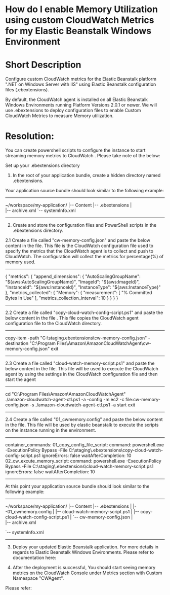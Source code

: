 How do I enable Memory Utilization using custom CloudWatch Metrics for my Elastic Beanstalk Windows Environment
========

Short Description
========

Configure custom CloudWatch metrics for the Elastic Beanstalk platform ".NET on Windows Server with IIS" using Elastic Beanstalk configuration files (.ebextensions).

By default, the CloudWatch agent is installed on all Elastic Beanstalk Windows Environments running Platform Versions 2.0.1 or newer.  We will use .ebextensions to deploy configuration files to enable  Custom CloudWatch Metrics to measure Memory utilization.

Resolution:
=========

You can create powershell scripts to configure the instance to start streaming memory metrics to CloudWatch . Please take note of the below:

Set up your .ebextensions directory

1. In the root of your application bundle, create a hidden directory named .ebextensions.

Your application source bundle should look similar to the following example:

--------------

~/workspace/my-application/
|-- Content
|-- .ebextensions
|  
|-- archive.xml
`-- systemInfo.xml

--------------

2. Create and store the configuration files and PowerShell scripts in the .ebextensions directory.

2.1  Create a file called "cw-memory-config.json" and paste the below content in the file. This file is the CloudWatch configuration file used to specify the metrics that the CloudWatch agent is to collect and push to CloudWatch. The configuration will collect the metrics for percentage(%) of memory used.

--------------

{
    "metrics": {
        "append_dimensions": {
            "AutoScalingGroupName": "${aws:AutoScalingGroupName}",
            "ImageId": "${aws:ImageId}",
            "InstanceId": "${aws:InstanceId}",
            "InstanceType": "${aws:InstanceType}"
        },
        "metrics_collected": {
            "Memory": {
                "measurement": [
                    "% Committed Bytes In Use"
                ],
                "metrics_collection_interval": 10
            }
        }
    }
}

-------------------


2.2 Create a file called "copy-cloud-watch-config-script.ps1" and paste the below content in the file . This file copies the CloudWatch agent configuration file to the CloudWatch directory.

--------------------

copy-item -path "C:\staging\.ebextensions\cw-memory-config.json" -destination "C:\Program Files\Amazon\AmazonCloudWatchAgent\cw-memory-config.json"
exit

--------

2.3  Create a file called "cloud-watch-memory-script.ps1" and paste the below content in the file. This file will be used to execute the CloudWatch agent by using the settings in the CloudWatch configuration file and then start the agent

--------------------

cd "C:\\Program Files\\Amazon\\AmazonCloudWatchAgent"     
./amazon-cloudwatch-agent-ctl.ps1 -a -config -m ec2 -c file:cw-memory-config.json -s
./amazon-cloudwatch-agent-ctl.ps1 -a start
exit

--------------------

2.4  Create a file called "01_cwmemory.config" and paste the below content in the file. This file will be used by elastic beanstalk to execute the scripts on the instance running in the environment.

--------------

container_commands:
  01_copy_config_file_script:
    command: powershell.exe -ExecutionPolicy Bypass -File C:\\staging\\.ebextensions\\copy-cloud-watch-config-script.ps1
    ignoreErrors: false
    waitAfterCompletion: 10
  02_cw_excute_memory_script:
    command: powershell.exe -ExecutionPolicy Bypass -File C:\\staging\\.ebextensions\\cloud-watch-memory-script.ps1
    ignoreErrors: false
    waitAfterCompletion: 10

-------------------


At this point your application source bundle should look similar to the following example:

--------------

~/workspace/my-application/
|-- Content
|-- .ebextensions
|   |--01_cwmemory.config
|   |-- cloud-watch-memory-script.ps1
|   |-- copy-cloud-watch-config-script.ps1
|   `-- cw-memory-config.json
|  
|-- archive.xml

`-- systemInfo.xml

--------------


3. Deploy your updated Elastic Beanstalk application. For more details in regards to Elastic Beanstalk Windows Environments. Please refer to documentation here:

4. After the deployment is successful, You should start seeing memory metrics on the CloudWatch Console under Metrics section with Custom Namespace "CWAgent". 

Please refer:
